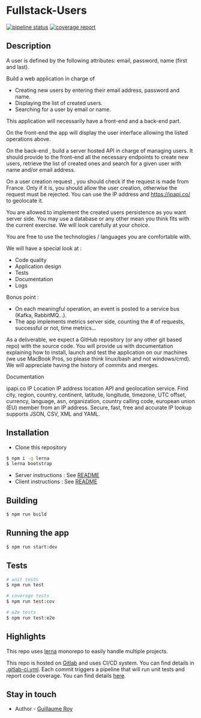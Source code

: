 # Fullstack-Users

[![pipeline status](https://gitlab.com/guillaume.roy/fullstack-users/badges/master/pipeline.svg)](https://gitlab.com/guillaume.roy/fullstack-users/-/commits/master)
[![coverage report](https://gitlab.com/guillaume.roy/fullstack-users/badges/master/coverage.svg)](https://gitlab.com/guillaume.roy/fullstack-users/-/commits/master)

## Description 

A user is defined by the following attributes: email, password, name (first and last).

Build a web application in charge of

- Creating new users by entering their email address, password and name.
- Displaying the list of created users.
- Searching for a user by email or name.

This application will necessarily have a front-end and a back-end part.

On the front-end the app will display the user interface allowing the listed operations above.

On the back-end , build a server hosted API in charge of managing users. It should provide to
the front-end all the necessary endpoints to create new users, retrieve the list of created ones
and search for a given user with name and/or email address.

On a user creation request , you should check if the request is made from France. Only if it is,
you should allow the user creation, otherwise the request must be rejected. You can use the IP
address and https://ipapi.co/ to geolocate it.

You are allowed to implement the created users persistence as you want server side. You
may use a database or any other mean you think fits with the current exercise. We will look
carefully at your choice.

You are free to use the technologies / languages you are comfortable with.

We will have a special look at :

- Code quality
- Application design
- Tests
- Documentation
- Logs

Bonus point :

- On each meaningful operation, an event is posted to a service bus (Kafka, RabbitMQ…).
- The app implements metrics server side, counting the # of requests, successful or not,
time metrics...

As a deliverable, we expect a GitHub repository (or any other git based repo) with the source
code. You will provide us with documentation explaining how to install, launch and test the
application on our machines (we use MacBook Pros, so please think linux/bash and not
windows/cmd). We will appreciate having the history of commits and merges.

Documentation

ipapi.co
IP Location
IP address location API and geolocation service. Find city, region, country, continent, latitude,
longitude, timezone, UTC offset, currency, language, asn, organization, country calling code,
european union (EU) member from an IP address. Secure, fast, free and accurate IP lookup
supports JSON, CSV, XML and YAML.

## Installation

* Clone this repository

```bash
$ npm i -g lerna
$ lerna bootstrap
```
* Server instructions : See [README](packages\server\README.md)
* Client instructions : See [README](packages\client\README.md)

## Building

```bash
$ npm run build
```

## Running the app

```bash
$ npm run start:dev
```

## Tests

```bash
# unit tests
$ npm run test

# coverage tests
$ npm run test:cov

# e2e tests
$ npm run test:e2e
```

## Highlights

This repo uses [lerna](https://github.com/lerna/lerna) monorepo to easily handle multiple projects.

This repo is hosted on [Gitlab](https://gitlab.com/guillaume.roy/fullstack-users) and uses CI/CD system.
You can find details in [.gitlab-ci.yml](.gitlab-ci.yml). Each commit triggers a pipeline that will run unit tests and report code coverage. You can find details [here](https://gitlab.com/guillaume.roy/fullstack-users/-/pipelines).

## Stay in touch

- Author - [Guillaume Roy](https://github.com/guillaume-roy)